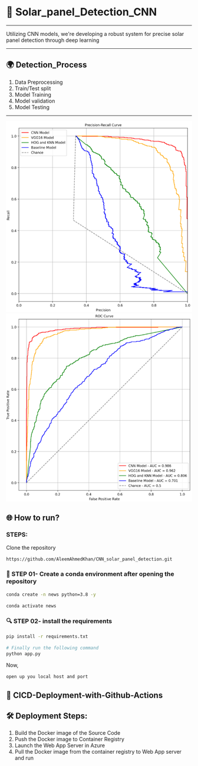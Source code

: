 # 🧪 Solar_panel_Detection_CNN
****
Utilizing CNN models, we're developing a robust system for precise solar panel detection through deep learning
*****

## **🌍 Detection_Process**
1. Data Preprocessing
2. Train/Test split
3. Model Training
4. Model validation
5. Model Testing

*****
![](Pictures/VGG_CNN_RE_PR.PNG)
![](Pictures/VGG_CNN_TP_FP.PNG)

## 🌐 How to run?
### STEPS:

Clone the repository

```bash
https://github.com/AleemAhmedKhan/CNN_solar_panel_detection.git
```
### 💽  STEP 01- Create a conda environment after opening the repository
    
```bash
conda create -n news python=3.8 -y
```

```bash
conda activate news
```


###  🔍 STEP 02- install the requirements
```bash
pip install -r requirements.txt
```


```bash
# Finally run the following command
python app.py
```

Now,
```bash
open up you local host and port
```


## 📡 CICD-Deployment-with-Github-Actions

## 🛠 Deployment Steps:

1. Build the Docker image of the Source Code
2. Push the Docker image to Container Registry
3. Launch the Web App Server in Azure 
4. Pull the Docker image from the container registry to Web App server and run 
